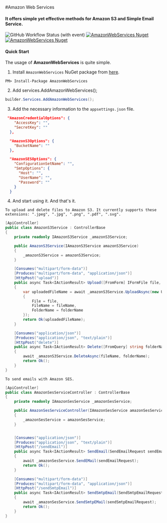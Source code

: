 #Amazon Web Services
#### It offers simple yet effective methods for Amazon S3 and Simple Email Service.

![GitHub Workflow Status (with event)](https://img.shields.io/github/actions/workflow/status/byerlikaya/AmazonWebServices/dotnet.yml)
[![AmazonWebServices Nuget](https://img.shields.io/nuget/v/AmazonWebServices)](https://www.nuget.org/packages/AmazonWebServices)
[![AmazonWebServices Nuget](https://img.shields.io/nuget/dt/AmazonWebServices)](https://www.nuget.org/packages/AmazonWebServices)

#### Quick Start
The usage of **AmazonWebServices** is quite simple.

1. Install `AmazonWebServices` NuGet package from [here](https://www.nuget.org/packages/AmazonWebServices/).

````
PM> Install-Package AmazonWebServices
````

2. Add services.AddAmazonWebServices();

```csharp
builder.Services.AddAmazonWebServices();
```

3. Add the necessary information to the `appsettings.json` file.

```json
 "AmazonCredentialOptions": {
    "AccessKey": "",
    "SecretKey": ""
  },

  "AmazonS3Options": {
    "BucketName": ""
  },

  "AmazonSESOptions": {
    "ConfigurationSetName": "",
    "SmtpOptions": {
      "Host": "",
      "UserName": "",
      "Password": ""
    }
  }
```

4. And start using it. And that's it.

`To upload and delete files to Amazon S3. It currently supports these extensions: ".jpeg", ".jpg", ".png", ".pdf", ".svg".`

```csharp
[ApiController]
public class AmazonS3Service : ControllerBase
{
    private readonly IAmazonS3Service _amazonS3Service;

    public AmazonS3Service(IAmazonS3Service amazonS3Service)
    {
        _amazonS3Service = amazonS3Service;
    }

    [Consumes("multipart/form-data")]
    [Produces("multipart/form-data", "application/json")]
    [HttpPost("upload")]
    public async Task<IActionResult> Upload([FromForm] IFormFile file, [FromQuery] string folderName, [FromQuery] string fileName)
    {
        var uploadedFileName = await _amazonS3Service.UploadAsync(new UploadObjectRequest
        {
            File = file,
            FileName = fileName,
            FolderName = folderName
        });
        return Ok(uploadedFileName);
    }

    [Consumes("application/json")]
    [Produces("application/json", "text/plain")]
    [HttpPost("delete")]
    public async Task<IActionResult> Delete([FromQuery] string folderName, [FromQuery] string fileName)
    {
        await _amazonS3Service.DeleteAsync(fileName, folderName);
        return Ok();
    }
}
```

`To send emails with Amazon SES.`
  
```csharp
[ApiController]
public class AmazonSesServiceController : ControllerBase
{
    private readonly IAmazonSesService _amazonSesService;

    public AmazonSesServiceController(IAmazonSesService amazonSesService)
    {
        _amazonSesService = amazonSesService;
    }


    [Consumes("application/json")]
    [Produces("application/json", "text/plain")]
    [HttpPost("/sendEmail")]
    public async Task<IActionResult> SendEmail(SendEmailRequest sendEmailRequest)
    {
        await _amazonSesService.SendEMail(sendEmailRequest);
        return Ok();
    }

    [Consumes("multipart/form-data")]
    [Produces("multipart/form-data", "application/json")]
    [HttpPost("/sendSmtpEmail")]
    public async Task<IActionResult> SendSmtpEmail(SendSmtpEmailRequest sendSmtpEmailRequest)
    {
        await _amazonSesService.SendSmtpEMail(sendSmtpEmailRequest);
        return Ok();
    }
}
```